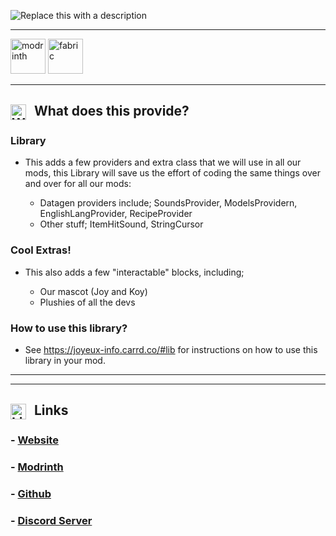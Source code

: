 ![Replace this with a description](https://cdn.modrinth.com/data/cached_images/1cb1dcdf4e441f6368876e0db9620707b7e78261.png)

-------------

[<img alt="modrinth" height="56" src="https://cdn.jsdelivr.net/npm/@intergrav/devins-badges@3/assets/cozy/available/modrinth_vector.svg">](https://modrinth.com/mod/joyeuxlib) <!-- SVG version -->
[<img alt="fabric" height="56" src="https://cdn.jsdelivr.net/npm/@intergrav/devins-badges@3/assets/cozy/supported/fabric_vector.svg">](https://fabricmc.net/) <!-- SVG version -->

-------------
<h2>
  <img src="https://cdn.modrinth.com/data/cached_images/b18b275a0e9bb4000e015b935b65037166301538.png"
       alt="What does this mod add?"
       width="25"
       height="25"
       style="vertical-align: middle; margin-right: 8px;">
  What does this provide?
</h2>

### Library
- This adds a few providers and extra class that we will use in all our mods, this Library will save us the effort of coding the same things over and over for all our mods:

    * Datagen providers include; SoundsProvider, ModelsProvidern, EnglishLangProvider, RecipeProvider
    * Other stuff; ItemHitSound, StringCursor

### Cool Extras!
- This also adds a few "interactable" blocks, including;

    * Our mascot (Joy and Koy)
    * Plushies of all the devs
  
### How to use this library?
- See https://joyeux-info.carrd.co/#lib for instructions on how to use this library in your mod.

-------------
-------------

<h2>
  <img src="https://cdn.modrinth.com/data/cached_images/23b97ecfe49586f70c6a7d4e4ca63ac14d47e6e1.png"
       alt="Links & Community"
       width="25"
       height="25"
       style="vertical-align: middle; margin-right: 8px;">
  Links
</h2>

### - [Website](https://joyeux-info.carrd.co/#)
### - [Modrinth](https://modrinth.com/project/joyeuxlib)
### - [Github](https://github.com/Addi3/Joyeux-Lib)
### - [Discord Server](https://discord.gg/5JDKuzarcS)

